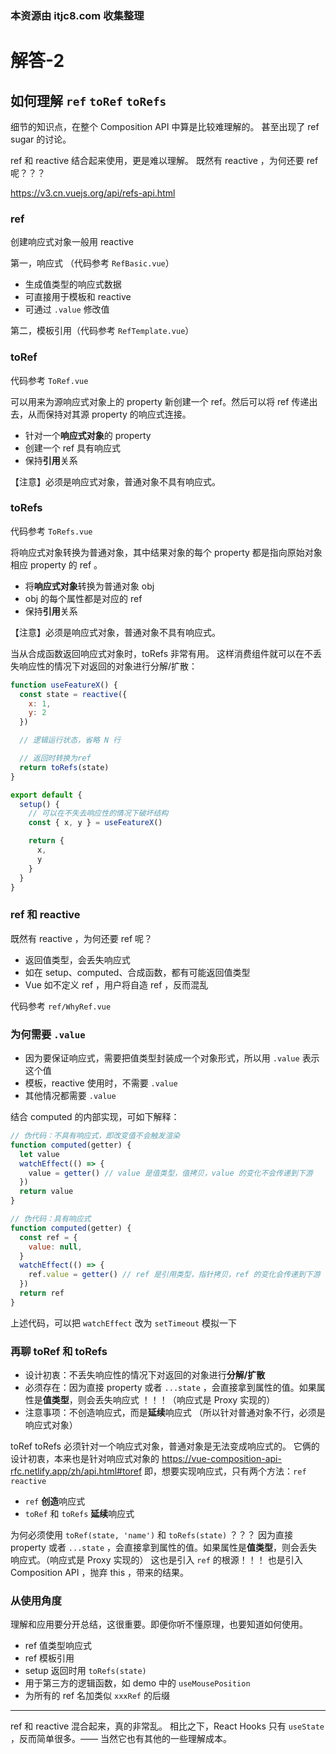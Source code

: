 ### 本资源由 itjc8.com 收集整理
# 解答-2

## 如何理解 `ref` `toRef` `toRefs`

细节的知识点，在整个 Composition API 中算是比较难理解的。
甚至出现了 ref sugar 的讨论。

ref 和 reactive 结合起来使用，更是难以理解。
既然有 reactive ，为何还要 ref 呢？？？

https://v3.cn.vuejs.org/api/refs-api.html

### ref

创建响应式对象一般用 reactive

第一，响应式 （代码参考 `RefBasic.vue`）
- 生成值类型的响应式数据
- 可直接用于模板和 reactive
- 可通过 `.value` 修改值

第二，模板引用（代码参考 `RefTemplate.vue`）

### toRef

代码参考 `ToRef.vue`

可以用来为源响应式对象上的 property 新创建一个 ref。然后可以将 ref 传递出去，从而保持对其源 property 的响应式连接。

- 针对一个**响应式对象**的 property
- 创建一个 ref 具有响应式
- 保持**引用**关系

【注意】必须是响应式对象，普通对象不具有响应式。

### toRefs

代码参考 `ToRefs.vue`

将响应式对象转换为普通对象，其中结果对象的每个 property 都是指向原始对象相应 property 的 ref 。

- 将**响应式对象**转换为普通对象 obj
- obj 的每个属性都是对应的 ref
- 保持**引用**关系

【注意】必须是响应式对象，普通对象不具有响应式。


当从合成函数返回响应式对象时，toRefs 非常有用。
这样消费组件就可以在不丢失响应性的情况下对返回的对象进行分解/扩散：

```js
function useFeatureX() {
  const state = reactive({
    x: 1,
    y: 2
  })

  // 逻辑运行状态，省略 N 行

  // 返回时转换为ref
  return toRefs(state)
}

export default {
  setup() {
    // 可以在不失去响应性的情况下破坏结构
    const { x, y } = useFeatureX()

    return {
      x,
      y
    }
  }
}
```

### ref 和 reactive

既然有 reactive ，为何还要 ref 呢？

- 返回值类型，会丢失响应式
- 如在 setup、computed、合成函数，都有可能返回值类型
- Vue 如不定义 ref ，用户将自造 ref ，反而混乱

代码参考 `ref/WhyRef.vue`

### 为何需要 `.value`

- 因为要保证响应式，需要把值类型封装成一个对象形式，所以用 `.value` 表示这个值
- 模板，reactive 使用时，不需要 `.value`
- 其他情况都需要 `.value`

结合 computed 的内部实现，可如下解释：

```js
// 伪代码：不具有响应式，即改变值不会触发渲染
function computed(getter) {
  let value
  watchEffect(() => {
    value = getter() // value 是值类型，值拷贝，value 的变化不会传递到下游
  })
  return value
}

// 伪代码：具有响应式
function computed(getter) {
  const ref = {
    value: null,
  }
  watchEffect(() => {
    ref.value = getter() // ref 是引用类型，指针拷贝，ref 的变化会传递到下游
  })
  return ref
}
```

上述代码，可以把 `watchEffect` 改为 `setTimeout` 模拟一下

### 再聊 toRef 和 toRefs

- 设计初衷：不丢失响应性的情况下对返回的对象进行**分解/扩散**
- 必须存在：因为直接 property 或者 `...state` ，会直接拿到属性的值。如果属性是**值类型**，则会丢失响应式 ！！！（响应式是 Proxy 实现的）
- 注意事项：不创造响应式，而是**延续**响应式 （所以针对普通对象不行，必须是响应式对象）

toRef toRefs 必须针对一个响应式对象，普通对象是无法变成响应式的。
它俩的设计初衷，本来也是针对响应式对象的 https://vue-composition-api-rfc.netlify.app/zh/api.html#toref
即，想要实现响应式，只有两个方法：`ref` `reactive`

- `ref` **创造**响应式
- `toRef` 和 `toRefs` **延续**响应式

为何必须使用 `toRef(state, 'name')` 和 `toRefs(state)` ？？？
因为直接 property 或者 `...state` ，会直接拿到属性的值。如果属性是**值类型**，则会丢失响应式。（响应式是 Proxy 实现的）
这也是引入 `ref` 的根源！！！
也是引入 Composition API ，抛弃 this ，带来的结果。

### 从使用角度

理解和应用要分开总结，这很重要。即便你听不懂原理，也要知道如何使用。

- ref 值类型响应式
- ref 模板引用
- setup 返回时用 `toRefs(state)`
- 用于第三方的逻辑函数，如 demo 中的 `useMousePosition`
- 为所有的 ref 名加类似 `xxxRef` 的后缀

---

ref 和 reactive 混合起来，真的非常乱。
相比之下，React Hooks 只有 `useState` ，反而简单很多。—— 当然它也有其他的一些理解成本。
